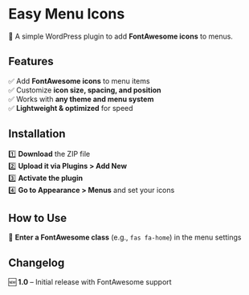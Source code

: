 # Easy Menu Icons  
🚀 A simple WordPress plugin to add **FontAwesome icons** to menus.  

## Features  
✅ Add **FontAwesome icons** to menu items  
✅ Customize **icon size, spacing, and position**  
✅ Works with **any theme and menu system**  
✅ **Lightweight & optimized** for speed  

## Installation  
1️⃣ **Download** the ZIP file  
2️⃣ **Upload it via Plugins > Add New**  
3️⃣ **Activate the plugin**  
4️⃣ **Go to Appearance > Menus** and set your icons  

## How to Use  
🎯 **Enter a FontAwesome class** (e.g., `fas fa-home`) in the menu settings  

## Changelog  
🆕 **1.0** – Initial release with FontAwesome support  
